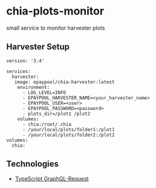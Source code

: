 # chia-plots-monitor

small service to monitor harvester plots

## Harvester Setup

```shell
version: '3.4'

services:
  harvester:
   image: epaypool/chia-harvester:latest
    environment:
      - LOG_LEVEL=INFO
      - EPAYPOOL_HARVESTER_NAME=<your_harvester_name>
      - EPAYPOOL_USER=<user>
      - EPAYPOOL_PASSWORD=<password>
      - plots_dir=/plot1 /plot2
    volumes:
      - chia:/root/.chia
      - /your/local/plots/folder1:/plot1
      - /your/local/plots/folder2:/plot2
volumes:
  chia:
```

## Technologies

- [TypeScript GraphQL-Request](https://www.graphql-code-generator.com/docs/plugins/typescript-graphql-request)
